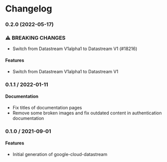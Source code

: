 # Changelog

### 0.2.0 (2022-05-17)

### ⚠ BREAKING CHANGES

* Switch from Datastream V1alpha1 to Datastream V1 (#18216)

#### Features

* Switch from Datastream V1alpha1 to Datastream V1

### 0.1.1 / 2022-01-11

#### Documentation

* Fix titles of documentation pages
* Remove some broken images and fix outdated content in authentication documentation

### 0.1.0 / 2021-09-01

#### Features

* Initial generation of google-cloud-datastream

